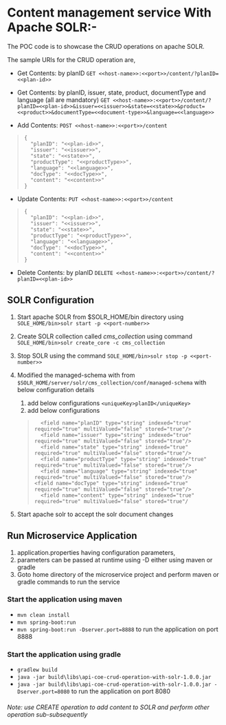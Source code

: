 # Content management service With Apache SOLR:- #
The POC code is to showcase the CRUD operations on apache SOLR.

The sample URIs for the CRUD operation are,

- Get Contents: by planID
	`GET <<host-name>>:<<port>>/content/?planID=<<plan-id>>`

- Get Contents: by planID, issuer, state, product, documentType and language (all are mandatory)
	`GET <<host-name>>:<<port>>/content/?planID=<<plan-id>>&issuer=<<issuer>>&state=<<state>>&product=<<product>>&documentType=<<document-type>>&language=<<language>>`

- Add Contents:
    `POST <<host-name>>:<<port>>/content`
>     {
>       "planID": "<<plan-id>>",
>       "issuer": "<<issuer>>",
>       "state": "<<state>>",
>       "productType": "<<productType>>",
>       "language": "<<language>>",
>       "docType": "<<docType>>",
>       "content": "<<content>>"
>     }


- Update Contents: 
	`PUT <<host-name>>:<<port>>/content`
>     {
>       "planID": "<<plan-id>>",
>       "issuer": "<<issuer>>",
>       "state": "<<state>>",
>       "productType": "<<productType>>",
>       "language": "<<language>>",
>       "docType": "<<docType>>",
>       "content": "<<content>>"
>     }

- Delete Contents: by planID
    `DELETE <<host-name>>:<<port>>/content/?planID=<<plan-id>>`


## SOLR Configuration ##
1. Start apache SOLR from $SOLR_HOME/bin directory using `SOLE_HOME/bin>solr start -p <<port-number>>`
2. Create SOLR collection called *cms_collection* using command `SOLE_HOME/bin>solr create_core -c cms_collection`
3. Stop SOLR using the command `SOLE_HOME/bin>solr stop -p <<port-number>>`
4. Modified the managed-schema with from `$SOLR_HOME/server/solr/cms_collection/conf/managed-schema` with below configuration details
	1. add below configurations
	`<uniqueKey>planID</uniqueKey>`
	2. add below configurations
	>     	<field name="planID" type="string" indexed="true" required="true" multiValued="false" stored="true"/>
	>     	<field name="issuer" type="string" indexed="true" required="true" multiValued="false" stored="true"/>
	>     	<field name="state" type="string" indexed="true" required="true" multiValued="false" stored="true"/>
	>     	<field name="productType" type="string" indexed="true" required="true" multiValued="false" stored="true"/>
	>     	<field name="language" type="string" indexed="true" required="true" multiValued="false" stored="true"/>     	<field name="docType" type="string" indexed="true" required="true" multiValued="false" stored="true"/>
	>     	<field name="content" type="string" indexed="true" required="true" multiValued="false" stored="true"/

5. Start apache solr to accept the solr document changes

## Run Microservice Application ##
1. application.properties having configuration parameters, 
2. parameters can be passed at runtime using -D either using maven or gradle
3. Goto home directory of the microservice project and perform maven or gradle commands to run the service

### Start the application using maven ###
- `mvn clean install`
- `mvn spring-boot:run`
- `mvn spring-boot:run -Dserver.port=8888` to run the application on port 8888
 
### Start the application using gradle ###
- `gradlew build`
- `java -jar build\libs\api-coe-crud-operation-with-solr-1.0.0.jar`
- `java -jar build\libs\api-coe-crud-operation-with-solr-1.0.0.jar -Dserver.port=8080` to run the application on port 8080

###### Note: use CREATE operation to add content to SOLR and perform other operation sub-subsequently ######